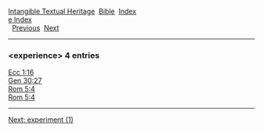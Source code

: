 [Intangible Textual Heritage](../../index)  [Bible](../index) 
[Index](index)   
[e Index](_e_)  
  [Previous](c03987)  [Next](c03989) 

------------------------------------------------------------------------

### &lt;experience&gt; 4 entries

[Ecc 1:16](../kjv/ecc001.htm#016)  
[Gen 30:27](../kjv/gen030.htm#027)  
[Rom 5:4](../kjv/rom005.htm#004)  
[Rom 5:4](../kjv/rom005.htm#004)  

------------------------------------------------------------------------

[Next: experiment (1)](c03989)
